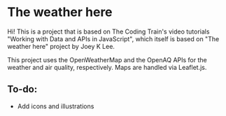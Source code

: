 # The weather here

Hi! This is a project that is based on The Coding Train's video tutorials "Working with Data and APIs in JavaScript", which itself is based on "The weather here" project by Joey K Lee. 

This project uses the OpenWeatherMap and the OpenAQ APIs for the weather and air quality, respectively. Maps are handled via Leaflet.js.

## To-do:
- Add icons and illustrations
